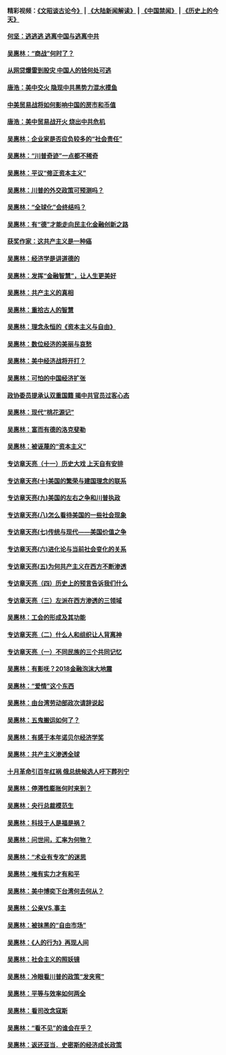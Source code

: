 #### 精彩视频：[《文昭谈古论今》](https://github.com/gfw-breaker/wenzhao/blob/master/README.md?t=11190331) | [《大陆新闻解读》](https://github.com/gfw-breaker/ntdtv-comedy/blob/master/README.md?t=11190331) | [《中国禁闻》](https://github.com/gfw-breaker/ntdtv-news/blob/master/README.md?t=11190331) | [《历史上的今天》](https://github.com/gfw-breaker/today-in-history/blob/master/README.md?t=11190331) 

#### [何坚：逃逃逃 逃离中国与逃离中共](../pages/nsc423/n10592891.md?t=11190331) 

#### [吴惠林：“商战”何时了？](../pages/nsc423/n10573558.md?t=11190331) 

#### [从网贷爆雷到股灾 中国人的钱何处可逃](../pages/nsc423/n10572800.md?t=11190331) 

#### [唐浩：美中交火 隐现中共黑势力混水摸鱼](../pages/nsc423/n10544040.md?t=11190331) 

#### [中美贸易战将如何影响中国的房市和币值](../pages/nsc423/n10543697.md?t=11190331) 

#### [唐浩：美中贸易战开火 烧出中共危机](../pages/nsc423/n10540126.md?t=11190331) 

#### [吴惠林：企业家是否应负较多的“社会责任”](../pages/nsc423/n10535022.md?t=11190331) 

#### [吴惠林：“川普奇迹”一点都不稀奇](../pages/nsc423/n10512808.md?t=11190331) 

#### [吴惠林：平议“修正资本主义”](../pages/nsc423/n10495724.md?t=11190331) 

#### [吴惠林：川普的外交政策可预测吗？](../pages/nsc423/n10462387.md?t=11190331) 

#### [吴惠林：“全球化”会终结吗？](../pages/nsc423/n10452838.md?t=11190331) 

#### [吴惠林：有“德”才能走向民主化金融创新之路](../pages/nsc423/n10432292.md?t=11190331) 

#### [获奖作家：这共产主义是一种癌](../pages/nsc423/n10431541.md?t=11190331) 

#### [吴惠林：经济学是讲道德的](../pages/nsc423/n10398014.md?t=11190331) 

#### [吴惠林：发挥“金融智慧”，让人生更美好](../pages/nsc423/n10375019.md?t=11190331) 

#### [吴惠林：共产主义的真相](../pages/nsc423/n10351394.md?t=11190331) 

#### [吴惠林：重拾古人的智慧](../pages/nsc423/n10337691.md?t=11190331) 

#### [吴惠林：理念永恒的《资本主义与自由》](../pages/nsc423/n10316274.md?t=11190331) 

#### [吴惠林：数位经济的美丽与哀愁](../pages/nsc423/n10292946.md?t=11190331) 

#### [吴惠林：美中经济战将开打？](../pages/nsc423/n10258825.md?t=11190331) 

#### [吴惠林：可怕的中国经济扩张](../pages/nsc423/n10219147.md?t=11190331) 

#### [政协委员提承认双重国籍 揭中共官员过客心态](../pages/nsc423/n10208809.md?t=11190331) 

#### [吴惠林：现代“桃花源记”](../pages/nsc423/n10185234.md?t=11190331) 

#### [吴惠林：富而有德的洛克斐勒](../pages/nsc423/n10142264.md?t=11190331) 

#### [吴惠林：被诬蔑的“资本主义”](../pages/nsc423/n10124816.md?t=11190331) 

#### [专访章天亮（十一）历史大戏 上天自有安排](../pages/nsc423/n10094905.md?t=11190331) 

#### [专访章天亮(十)美国的繁荣与建国理念的联系](../pages/nsc423/n10094899.md?t=11190331) 

#### [专访章天亮(九)美国的左右之争和川普执政](../pages/nsc423/n10094889.md?t=11190331) 

#### [专访章天亮(八)怎么看待美国的一些社会现象](../pages/nsc423/n10094857.md?t=11190331) 

#### [专访章天亮(七)传统与现代——美国价值之争](../pages/nsc423/n10093140.md?t=11190331) 

#### [专访章天亮(六)进化论与当前社会变化的关系](../pages/nsc423/n10092036.md?t=11190331) 

#### [专访章天亮(五)为何共产主义在西方不断渗透](../pages/nsc423/n10083620.md?t=11190331) 

#### [专访章天亮（四）历史上的预言告诉我们什么](../pages/nsc423/n10083606.md?t=11190331) 

#### [专访章天亮（三）左派在西方渗透的三领域](../pages/nsc423/n10081115.md?t=11190331) 

#### [吴惠林：工会的形成及其功能](../pages/nsc423/n10080633.md?t=11190331) 

#### [专访章天亮（二）什么人和组织让人背离神](../pages/nsc423/n10076637.md?t=11190331) 

#### [专访章天亮（一）不同民族的三个共同记忆](../pages/nsc423/n10074188.md?t=11190331) 

#### [吴惠林：有影呒？2018金融泡沫大地震](../pages/nsc423/n10040534.md?t=11190331) 

#### [吴惠林：“爱情”这个东西](../pages/nsc423/n10019423.md?t=11190331) 

#### [吴惠林：由台湾劳动部政次请辞说起](../pages/nsc423/n9979679.md?t=11190331) 

#### [吴惠林：五鬼搬运如何了？](../pages/nsc423/n9925338.md?t=11190331) 

#### [吴惠林：有感于本年诺贝尔经济学奖](../pages/nsc423/n9871883.md?t=11190331) 

#### [吴惠林：共产主义渗透全球](../pages/nsc423/n9812748.md?t=11190331) 

#### [十月革命引百年红祸 俄总统候选人吁下葬列宁](../pages/nsc423/n9810182.md?t=11190331) 

#### [吴惠林：停滞性膨胀何时来到？](../pages/nsc423/n9764136.md?t=11190331) 

#### [吴惠林：央行总裁模范生](../pages/nsc423/n9728134.md?t=11190331) 

#### [吴惠林：科技于人是福是祸？](../pages/nsc423/n9672982.md?t=11190331) 

#### [吴惠林：问世间，汇率为何物？](../pages/nsc423/n9621788.md?t=11190331) 

#### [吴惠林：“术业有专攻”的迷思](../pages/nsc423/n9580363.md?t=11190331) 

#### [吴惠林：唯有实力才有和平](../pages/nsc423/n9529599.md?t=11190331) 

#### [吴惠林：美中博奕下台湾何去何从？](../pages/nsc423/n9483598.md?t=11190331) 

#### [吴惠林：公亲VS.事主](../pages/nsc423/n9425637.md?t=11190331) 

#### [吴惠林：被抹黑的“自由市场”](../pages/nsc423/n9351545.md?t=11190331) 

#### [吴惠林：《人的行为》再现人间](../pages/nsc423/n9296339.md?t=11190331) 

#### [吴惠林：社会主义的照妖镜](../pages/nsc423/n9243460.md?t=11190331) 

#### [吴惠林：冷眼看川普的政策“发夹弯”](../pages/nsc423/n9120684.md?t=11190331) 

#### [吴惠林：平等与效率如何两全](../pages/nsc423/n9075430.md?t=11190331) 

#### [吴惠林：看司改念寇斯](../pages/nsc423/n9024915.md?t=11190331) 

#### [吴惠林：“看不见”的谁会在乎？](../pages/nsc423/n8977488.md?t=11190331) 

#### [吴惠林：返还亚当．史密斯的经济成长政策](../pages/nsc423/n8931896.md?t=11190331) 

